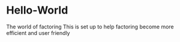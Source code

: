 # Hello-World
The world of factoring
This is set up to help factoring become more efficient and user friendly
